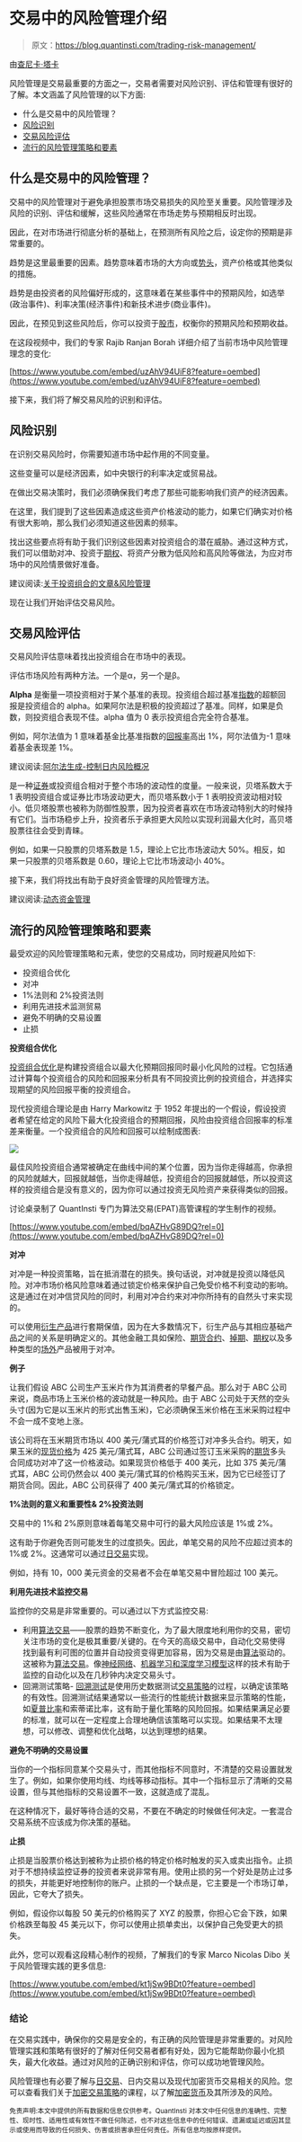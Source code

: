 # 交易中的风险管理介绍

> 原文：<https://blog.quantinsti.com/trading-risk-management/>

由[查尼卡·塔卡](https://www.linkedin.com/in/chainika-bahl-thakar-b32971155/)

风险管理是交易最重要的方面之一，交易者需要对风险识别、评估和管理有很好的了解。本文涵盖了风险管理的以下方面:

*   什么是交易中的风险管理？
*   [风险识别](#identification-of-risks)
*   [交易风险评估](#evaluation-of-trading-risks)
*   [流行的风险管理策略和要素](#popular-risk-management-strategies-and-elements)

## 什么是交易中的风险管理？

交易中的风险管理对于避免承担股票市场交易损失的风险至关重要。风险管理涉及风险的识别、评估和缓解，这些风险通常在市场走势与预期相反时出现。

因此，在对市场进行彻底分析的基础上，在预测所有风险之后，设定你的预期是非常重要的。

趋势是这里最重要的因素。趋势意味着市场的大方向或[势头](https://quantra.quantinsti.com/course/momentum-trading-strategies)，资产价格或其他类似的措施。

趋势是由投资者的风险偏好形成的，这意味着在某些事件中的预期风险，如选举(政治事件)、利率决策(经济事件)和新技术进步(商业事件)。

因此，在预见到这些风险后，你可以投资于[股市](https://quantra.quantinsti.com/course/stock-market-basics)，权衡你的预期风险和预期收益。

在这段视频中，我们的专家 Rajib Ranjan Borah 详细介绍了当前市场中风险管理理念的变化:



[https://www.youtube.com/embed/uzAhV94UiF8?feature=oembed](https://www.youtube.com/embed/uzAhV94UiF8?feature=oembed)



接下来，我们将了解交易风险的识别和评估。

## 风险识别

在识别交易风险时，你需要知道市场中起作用的不同变量。

这些变量可以是经济因素，如中央银行的利率决定或贸易战。

在做出交易决策时，我们必须确保我们考虑了那些可能影响我们资产的经济因素。

在这里，我们提到了这些因素造成这些资产价格波动的能力，如果它们确实对价格有很大影响，那么我们必须知道这些因素的频率。

找出这些要点将有助于我们识别这些因素对投资组合的潜在威胁。通过这种方式，我们可以借助对冲、投资于[期权](/tag/options-trading/)、将资产分散为低风险和高风险等做法，为应对市场中的风险情景做好准备。

建议阅读:[关于投资组合的文章&风险管理](/tag/portfolio-risk-management/)

现在让我们开始评估交易风险。

## 交易风险评估

交易风险评估意味着找出投资组合在市场中的表现。

评估市场风险有两种方法。一个是α，另一个是β。

**Alpha** 是衡量一项投资相对于某个基准的表现。投资组合超过基准[指数](https://quantra.quantinsti.com/glossary/Index)的超额回报是投资组合的 alpha。如果阿尔法是积极的投资超过了基准。同样，如果是负数，则投资组合表现不佳。alpha 值为 0 表示投资组合完全符合基准。

例如，阿尔法值为 1 意味着基金比基准指数的[回报率](https://quantra.quantinsti.com/glossary/Returns)高出 1%，阿尔法值为-1 意味着基金表现差 1%。

建议阅读:[阿尔法生成-控制日内风险概况](/controlling-intraday-risk-profile-10-jan-2017/)

是一种[证券](https://quantra.quantinsti.com/glossary/Security)或投资组合相对于整个市场的波动性的度量。一般来说，贝塔系数大于 1 表明投资组合或证券比市场波动更大，而贝塔系数小于 1 表明投资波动相对较小。低贝塔股票也被称为防御性股票，因为投资者喜欢在市场波动特别大的时候持有它们。当市场稳步上升，投资者乐于承担更大风险以实现利润最大化时，高贝塔股票往往会受到青睐。

例如，如果一只股票的贝塔系数是 1.5，理论上它比市场波动大 50%。相反，如果一只股票的贝塔系数是 0.60，理论上它比市场波动小 40%。

接下来，我们将找出有助于良好资金管理的风险管理方法。

建议阅读:[动态资金管理](/dynamic-money-management/)

## 流行的风险管理策略和要素

最受欢迎的风险管理策略和元素，使您的交易成功，同时规避风险如下:

*   投资组合优化
*   对冲
*   1%法则和 2%投资法则
*   利用先进技术监测贸易
*   避免不明确的交易设置
*   止损

**投资组合优化**

[投资组合优化](https://quantra.quantinsti.com/course/quantitative-portfolio-management)是构建投资组合以最大化预期回报同时最小化风险的过程。它包括通过计算每个投资组合的风险和回报来分析具有不同投资比例的投资组合，并选择实现期望的风险回报平衡的投资组合。

现代投资组合理论是由 Harry Markowitz 于 1952 年提出的一个假设，假设投资者希望在给定的风险下最大化投资组合的预期回报，风险由投资组合回报率的标准差来衡量。一个投资组合的风险和回报可以绘制成图表:

![](img/eea95966627107c86e297e062b8acf5c.png)

最佳风险投资组合通常被确定在曲线中间的某个位置，因为当你走得越高，你承担的风险就越大，回报就越低，当你走得越低，投资组合的回报就越低，所以投资这样的投资组合是没有意义的，因为你可以通过投资无风险资产来获得类似的回报。

讨论桌录制了 QuantInsti 专门为算法交易(EPAT)高管课程的学生制作的视频。

[https://www.youtube.com/embed/bqAZHvG89DQ?rel=0](https://www.youtube.com/embed/bqAZHvG89DQ?rel=0)

**对冲**

对冲是一种投资策略，旨在抵消潜在的损失。换句话说，对冲就是投资以降低风险。对冲市场价格风险意味着通过锁定价格来保护自己免受价格不利变动的影响。这是通过在对冲信贷风险的同时，利用对冲合约来对冲你所持有的自然头寸来实现的。

可以使用[衍生产品](/derivatives-market/)进行套期保值，因为在大多数情况下，衍生产品与其相应基础产品之间的关系是明确定义的。其他金融工具如保险、[期货合约](https://quantra.quantinsti.com/glossary/Futures)、[掉期](https://quantra.quantinsti.com/glossary/Swap)、[期权](https://quantra.quantinsti.com/glossary/Option)以及多种类型的[场外](https://quantra.quantinsti.com/glossary/OTC-Over-The-Counter)产品被用于对冲。

**例子**

让我们假设 ABC 公司生产玉米片作为其消费者的早餐产品。那么对于 ABC 公司来说，商品市场上玉米价格的波动就是一种风险。由于 ABC 公司处于天然的空头头寸(因为它是以玉米片的形式出售玉米)，它必须确保玉米价格在玉米采购过程中不会一成不变地上涨。

该公司将在玉米期货市场以 400 美元/蒲式耳的价格签订对冲多头合约。明天，如果玉米的[现货价格](https://quantra.quantinsti.com/glossary/Spot-Price)为 425 美元/蒲式耳，ABC 公司通过签订玉米采购的[期货](https://quantra.quantinsti.com/glossary/Futures)多头合同成功对冲了这一价格波动。如果现货价格低于 400 美元，比如 375 美元/蒲式耳，ABC 公司仍然会以 400 美元/蒲式耳的价格购买玉米，因为它已经签订了期货合同。因此，ABC 公司获得了 400 美元/蒲式耳的价格锁定。

**1%法则的意义和重要性& 2%投资法则**

交易中的 1%和 2%原则意味着每笔交易中可行的最大风险应该是 1%或 2%。

这有助于你避免否则可能发生的过度损失。因此，单笔交易的风险不应超过资本的 1%或 2%。这通常可以通过[日交易](/day-trading/)实现。

例如，持有 10，000 美元资金的交易者不会在单笔交易中冒险超过 100 美元。

**利用先进技术监控交易**

监控你的交易是非常重要的。可以通过以下方式监控交易:

*   利用[算法交易](https://quantra.quantinsti.com/courses?author_id=7)——股票的趋势不断变化，为了最大限度地利用你的交易，密切关注市场的变化是极其重要/关键的。在今天的高级交易中，自动化交易使得找到最有利可图的位置并自动投资变得更加容易，因为交易是由[算法](https://quantra.quantinsti.com/glossary/Algorithm)驱动的。这被称为[算法交易](/algorithmic-trading/)。像[神经网络](https://quantra.quantinsti.com/course/neural-networks-deep-learning-trading-ernest-chan)、[机器学习和深度学习模型](https://quantra.quantinsti.com/learning-track/machine-learning-deep-learning-in-financial-markets)这样的技术有助于监控的自动化以及在几秒钟内决定交易头寸。
*   回溯测试策略- [回溯测试](/backtesting/)是使用历史数据测试[交易策略](/tag/more-trading-strategies/)的过程，以确定该策略的有效性。回溯测试结果通常以一些流行的性能统计数据来显示策略的性能，如[夏普比率](https://quantra.quantinsti.com/glossary/Sharpe-Ratio)和索蒂诺比率，这有助于量化策略的风险回报。如果结果满足必要的标准，就可以在一定程度上合理地确信该策略可以实现。如果结果不太理想，可以修改、调整和优化战略，以达到理想的结果。

**避免不明确的交易设置**

当你的一个指标同意某个交易头寸，而其他指标不同意时，不清楚的交易设置就发生了。例如，如果你使用均线、均线等移动指标。其中一个指标显示了清晰的交易设置，但与其他指标的交易设置不一致，这就造成了混乱。

在这种情况下，最好等待合适的交易，不要在不确定的时候做任何决定。一套混合交易系统不应该成为你决策的基础。

**止损**

止损是当股票价格达到被称为止损价格的特定价格时触发的买入或卖出指令。止损对于不想持续监控证券的投资者来说非常有用。使用止损的另一个好处是防止过多的损失，并能更好地控制你的账户。止损的一个缺点是，它主要是一个市场订单，因此，它夸大了损失。

例如，假设你以每股 50 美元的价格购买了 XYZ 的股票，你担心它会下跌，如果价格跌至每股 45 美元以下，你可以使用止损单卖出，以保护自己免受更大的损失。

此外，您可以观看这段精心制作的视频，了解我们的专家 Marco Nicolas Dibo 关于风险管理实践的更多信息:



[https://www.youtube.com/embed/kt1jSw9BDt0?feature=oembed](https://www.youtube.com/embed/kt1jSw9BDt0?feature=oembed)



### 结论

在交易实践中，确保你的交易是安全的，有正确的风险管理是非常重要的。对风险管理实践和策略有很好的了解对任何交易者都有好处，因为它能帮助你最小化损失，最大化收益。通过对风险的正确识别和评估，你可以成功地管理风险。

风险管理也有必要了解与[日交易](https://quantra.quantinsti.com/course/day-trading-strategies)、日内交易以及现代加密货币交易相关的风险。您可以查看我们关于[加密交易策略](https://quantra.quantinsti.com/course/crypto-trading-strategies-advanced)的课程，以了解[加密货币](https://quantra.quantinsti.com/course/crypto-trading-strategies-intermediate)及其所涉及的风险。

<small>免责声明:本文中提供的所有数据和信息仅供参考。QuantInsti 对本文中任何信息的准确性、完整性、现时性、适用性或有效性不做任何陈述，也不对这些信息中的任何错误、遗漏或延迟或因其显示或使用而导致的任何损失、伤害或损害承担任何责任。所有信息均按原样提供。</small>